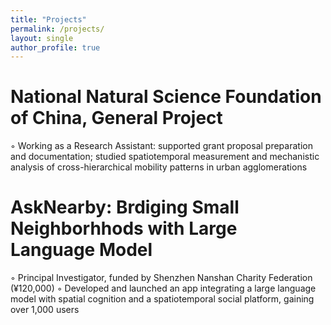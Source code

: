 ```yaml
---
title: "Projects"
permalink: /projects/
layout: single
author_profile: true
---
```


# National Natural Science Foundation of China, General Project
◦ Working as a Research Assistant: supported grant proposal preparation and documentation; studied spatiotemporal measurement and mechanistic analysis of cross-hierarchical mobility patterns in urban agglomerations

# AskNearby: Brdiging Small Neighborhhods with Large Language Model
◦ Principal Investigator, funded by Shenzhen Nanshan Charity Federation (¥120,000)
◦ Developed and launched an app integrating a large language model with spatial cognition and a spatiotemporal social platform, gaining over 1,000 users